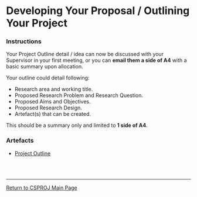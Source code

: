 # Developing Your Proposal / Outlining Your Project

### Instructions
Your Project Outline detail / idea can now be discussed with your Supervisor in your first meeting, or you can **email them a side of A4** with a basic summary upon allocation.

Your outline could detail following:
 - Research area and working title.
 - Proposed Research Problem and Research Question.
 - Proposed Aims and Objectives.
 - Proposed Research Design.
 - Artefact(s) that can be created.

This should be a summary only and limited to **1 side of A4**. 


### Artefacts
 - [Project Outline](CSPJ_WK01_Outline.pdf)


<br><br>

--- 

[Return to CSPROJ Main Page](CSPJ_main.md)
